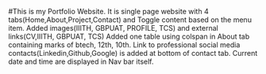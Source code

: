 #This is my Portfolio Website.
It is single page website with 4 tabs(Home,About,Project,Contact) and Toggle content based on the menu item.
Added images(IIITH, GBPUAT, PROFILE, TCS) and external links(CV,IIITH, GBPUAT, TCS)
Added one table using colspan in About tab containing marks of btech, 12th, 10th.
Link to professional social media contacts(Linkedin,Github,Google) is added at bottom of contact tab.
Current date and time are displayed in Nav bar itself.